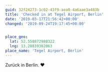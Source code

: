 ```yaml
---
guid: 32f24273-1c02-43f9-aea0-4a6aae3a483b
title: 'Checked in at Tegel Airport, Berlin'
date: '2019-03-17T21:56:42+00:00'
changed: '2019-09-24T19:17:45+00:00'


place_geo:
  lat: 52.558872980322
  lng: 13.28839302063
place_name: 'Tegel Airport, Berlin'
---
```


Zurück in Berlin. ♥️
